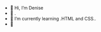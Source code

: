 - 👋 Hi, I’m Denise
- 👀 .
- 🌱 I’m currently learning .HTML and CSS..
- 💞️ 


<!---
Denicat/Denicat is a ✨ special ✨ repository because its `README.md` (this file) appears on your GitHub profile.
You can click the Preview link to take a look at your changes.
-
